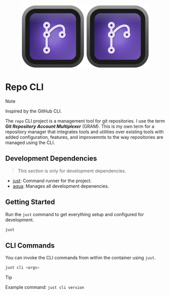 <div align="center">
  <img src=".docs/images/logo.svg#gh-dark-mode-only" alt="Repo CLI" width="200" />
  <img src=".docs/images/logo.svg#gh-light-mode-only" alt="Repo CLI" width="200" />
</div>

# Repo CLI

> [!NOTE]
> Inspired by the GitHub CLI.

The `repo` CLI project is a management tool for git repositories. I use the term **_Git Repository Account Multiplexer_** (GRAM). This is my own term for a repository manager that integrates tools and utilities over existing tools with added configuration, features, and improvemnts to the way repositories are managed using the CLI.

## Development Dependencies

> This section is only for development dependencies.

- [just](https://just.systems/man/en): Command runner for the project.
- [aqua](https://aquaproj.github.io/docs/install#homebrew): Manages all development depenencies.

## Getting Started

Run the `just` command to get everything setup and configured for development.

```bash
just
```

## CLI Commands

You can invoke the CLI commands from within the container using `just`.

```bash
just cli <args>
```

> [!TIP]
> Example command: `just cli version`
